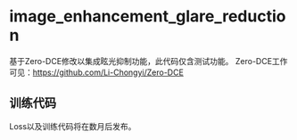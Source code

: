# image_enhancement_glare_reduction
基于Zero-DCE修改以集成眩光抑制功能，此代码仅含测试功能。
Zero-DCE工作可见：https://github.com/Li-Chongyi/Zero-DCE
## 训练代码
Loss以及训练代码将在数月后发布。
